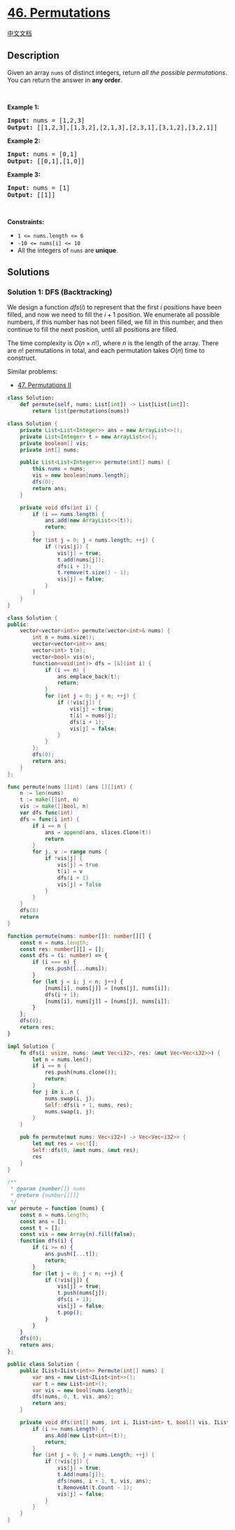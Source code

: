 # [46. Permutations](https://leetcode.com/problems/permutations)

[中文文档](/solution/0000-0099/0046.Permutations/README.md)

<!-- tags:Array,Backtracking -->

## Description

<p>Given an array <code>nums</code> of distinct integers, return <em>all the possible permutations</em>. You can return the answer in <strong>any order</strong>.</p>

<p>&nbsp;</p>
<p><strong class="example">Example 1:</strong></p>
<pre><strong>Input:</strong> nums = [1,2,3]
<strong>Output:</strong> [[1,2,3],[1,3,2],[2,1,3],[2,3,1],[3,1,2],[3,2,1]]
</pre><p><strong class="example">Example 2:</strong></p>
<pre><strong>Input:</strong> nums = [0,1]
<strong>Output:</strong> [[0,1],[1,0]]
</pre><p><strong class="example">Example 3:</strong></p>
<pre><strong>Input:</strong> nums = [1]
<strong>Output:</strong> [[1]]
</pre>
<p>&nbsp;</p>
<p><strong>Constraints:</strong></p>

<ul>
	<li><code>1 &lt;= nums.length &lt;= 6</code></li>
	<li><code>-10 &lt;= nums[i] &lt;= 10</code></li>
	<li>All the integers of <code>nums</code> are <strong>unique</strong>.</li>
</ul>

## Solutions

### Solution 1: DFS (Backtracking)

We design a function $dfs(i)$ to represent that the first $i$ positions have been filled, and now we need to fill the $i+1$ position. We enumerate all possible numbers, if this number has not been filled, we fill in this number, and then continue to fill the next position, until all positions are filled.

The time complexity is $O(n \times n!)$, where $n$ is the length of the array. There are $n!$ permutations in total, and each permutation takes $O(n)$ time to construct.

Similar problems:

-   [47. Permutations II](https://github.com/doocs/leetcode/blob/main/solution/0000-0099/0047.Permutations%20II/README_EN.md)

<!-- tabs:start -->

```python
class Solution:
    def permute(self, nums: List[int]) -> List[List[int]]:
        return list(permutations(nums))
```

```java
class Solution {
    private List<List<Integer>> ans = new ArrayList<>();
    private List<Integer> t = new ArrayList<>();
    private boolean[] vis;
    private int[] nums;

    public List<List<Integer>> permute(int[] nums) {
        this.nums = nums;
        vis = new boolean[nums.length];
        dfs(0);
        return ans;
    }

    private void dfs(int i) {
        if (i == nums.length) {
            ans.add(new ArrayList<>(t));
            return;
        }
        for (int j = 0; j < nums.length; ++j) {
            if (!vis[j]) {
                vis[j] = true;
                t.add(nums[j]);
                dfs(i + 1);
                t.remove(t.size() - 1);
                vis[j] = false;
            }
        }
    }
}
```

```cpp
class Solution {
public:
    vector<vector<int>> permute(vector<int>& nums) {
        int n = nums.size();
        vector<vector<int>> ans;
        vector<int> t(n);
        vector<bool> vis(n);
        function<void(int)> dfs = [&](int i) {
            if (i == n) {
                ans.emplace_back(t);
                return;
            }
            for (int j = 0; j < n; ++j) {
                if (!vis[j]) {
                    vis[j] = true;
                    t[i] = nums[j];
                    dfs(i + 1);
                    vis[j] = false;
                }
            }
        };
        dfs(0);
        return ans;
    }
};
```

```go
func permute(nums []int) (ans [][]int) {
	n := len(nums)
	t := make([]int, n)
	vis := make([]bool, n)
	var dfs func(int)
	dfs = func(i int) {
		if i == n {
			ans = append(ans, slices.Clone(t))
			return
		}
		for j, v := range nums {
			if !vis[j] {
				vis[j] = true
				t[i] = v
				dfs(i + 1)
				vis[j] = false
			}
		}
	}
	dfs(0)
	return
}
```

```ts
function permute(nums: number[]): number[][] {
    const n = nums.length;
    const res: number[][] = [];
    const dfs = (i: number) => {
        if (i === n) {
            res.push([...nums]);
        }
        for (let j = i; j < n; j++) {
            [nums[i], nums[j]] = [nums[j], nums[i]];
            dfs(i + 1);
            [nums[i], nums[j]] = [nums[j], nums[i]];
        }
    };
    dfs(0);
    return res;
}
```

```rust
impl Solution {
    fn dfs(i: usize, nums: &mut Vec<i32>, res: &mut Vec<Vec<i32>>) {
        let n = nums.len();
        if i == n {
            res.push(nums.clone());
            return;
        }
        for j in i..n {
            nums.swap(i, j);
            Self::dfs(i + 1, nums, res);
            nums.swap(i, j);
        }
    }

    pub fn permute(mut nums: Vec<i32>) -> Vec<Vec<i32>> {
        let mut res = vec![];
        Self::dfs(0, &mut nums, &mut res);
        res
    }
}
```

```js
/**
 * @param {number[]} nums
 * @return {number[][]}
 */
var permute = function (nums) {
    const n = nums.length;
    const ans = [];
    const t = [];
    const vis = new Array(n).fill(false);
    function dfs(i) {
        if (i >= n) {
            ans.push([...t]);
            return;
        }
        for (let j = 0; j < n; ++j) {
            if (!vis[j]) {
                vis[j] = true;
                t.push(nums[j]);
                dfs(i + 1);
                vis[j] = false;
                t.pop();
            }
        }
    }
    dfs(0);
    return ans;
};
```

```cs
public class Solution {
    public IList<IList<int>> Permute(int[] nums) {
        var ans = new List<IList<int>>();
        var t = new List<int>();
        var vis = new bool[nums.Length];
        dfs(nums, 0, t, vis, ans);
        return ans;
    }

    private void dfs(int[] nums, int i, IList<int> t, bool[] vis, IList<IList<int>> ans) {
        if (i >= nums.Length) {
            ans.Add(new List<int>(t));
            return;
        }
        for (int j = 0; j < nums.Length; ++j) {
            if (!vis[j]) {
                vis[j] = true;
                t.Add(nums[j]);
                dfs(nums, i + 1, t, vis, ans);
                t.RemoveAt(t.Count - 1);
                vis[j] = false;
            }
        }
    }
}
```

<!-- tabs:end -->

<!-- end -->
